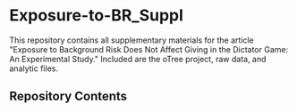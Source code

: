 # Exposure-to-BR_Suppl
This repository contains all supplementary materials for the article "Exposure to Background Risk Does Not Affect Giving in the Dictator Game: An Experimental Study." Included are the oTree project, raw data, and analytic files.
## Repository Contents
